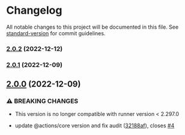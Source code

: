 # Changelog

All notable changes to this project will be documented in this file. See [standard-version](https://github.com/conventional-changelog/standard-version) for commit guidelines.

### [2.0.2](https://github.com/BinPar/read-conventional-commit-changelog/compare/v2.0.1...v2.0.2) (2022-12-12)

### [2.0.1](https://github.com/BinPar/read-conventional-commit-changelog/compare/v2.0.0...v2.0.1) (2022-12-09)

## [2.0.0](https://github.com/BinPar/read-conventional-commit-changelog/compare/v1.1.0...v2.0.0) (2022-12-09)


### ⚠ BREAKING CHANGES

* This version is no longer compatible with runner version < 2.297.0

* update @actions/core version and fix audit ([32188af](https://github.com/BinPar/read-conventional-commit-changelog/commit/32188afe9b7659ff4c1943b0944adac6973c094e)), closes [#4](https://github.com/BinPar/read-conventional-commit-changelog/issues/4)

